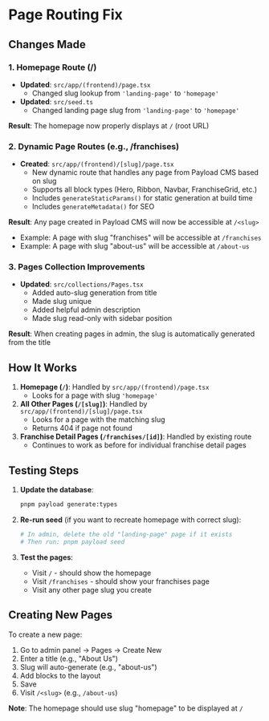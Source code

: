 # Page Routing Fix

## Changes Made

### 1. Homepage Route (/)

- **Updated**: `src/app/(frontend)/page.tsx`
  - Changed slug lookup from `'landing-page'` to `'homepage'`
- **Updated**: `src/seed.ts`
  - Changed landing page slug from `'landing-page'` to `'homepage'`

**Result**: The homepage now properly displays at `/` (root URL)

### 2. Dynamic Page Routes (e.g., /franchises)

- **Created**: `src/app/(frontend)/[slug]/page.tsx`
  - New dynamic route that handles any page from Payload CMS based on slug
  - Supports all block types (Hero, Ribbon, Navbar, FranchiseGrid, etc.)
  - Includes `generateStaticParams()` for static generation at build time
  - Includes `generateMetadata()` for SEO

**Result**: Any page created in Payload CMS will now be accessible at `/<slug>`

- Example: A page with slug "franchises" will be accessible at `/franchises`
- Example: A page with slug "about-us" will be accessible at `/about-us`

### 3. Pages Collection Improvements

- **Updated**: `src/collections/Pages.tsx`
  - Added auto-slug generation from title
  - Made slug unique
  - Added helpful admin description
  - Made slug read-only with sidebar position

**Result**: When creating pages in admin, the slug is automatically generated from the title

## How It Works

1. **Homepage (`/`)**: Handled by `src/app/(frontend)/page.tsx`
   - Looks for a page with slug `'homepage'`
2. **All Other Pages (`/[slug]`)**: Handled by `src/app/(frontend)/[slug]/page.tsx`
   - Looks for a page with the matching slug
   - Returns 404 if page not found
3. **Franchise Detail Pages (`/franchises/[id]`)**: Handled by existing route
   - Continues to work as before for individual franchise detail pages

## Testing Steps

1. **Update the database**:

   ```bash
   pnpm payload generate:types
   ```

2. **Re-run seed** (if you want to recreate homepage with correct slug):

   ```bash
   # In admin, delete the old "landing-page" page if it exists
   # Then run: pnpm payload seed
   ```

3. **Test the pages**:
   - Visit `/` - should show the homepage
   - Visit `/franchises` - should show your franchises page
   - Visit any other page slug you create

## Creating New Pages

To create a new page:

1. Go to admin panel → Pages → Create New
2. Enter a title (e.g., "About Us")
3. Slug will auto-generate (e.g., "about-us")
4. Add blocks to the layout
5. Save
6. Visit `/<slug>` (e.g., `/about-us`)

**Note**: The homepage should use slug "homepage" to be displayed at `/`
